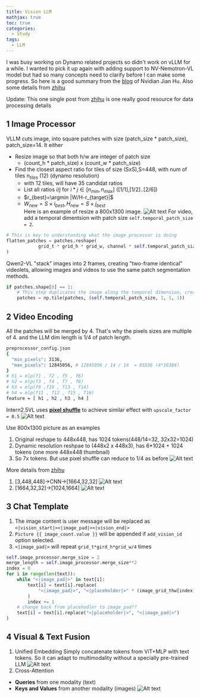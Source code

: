 ```yaml
---
title: Vision LLM 
mathjax: true
toc: true
categories:
  - Study
tags:
  - LLM
---
```


I was busy working on Dynamo related projects so didn't work on vLLM for a while. I wanted to pick it up again with adding support to NV-Nemotron-VL model but had so many concepts need to clarify before I can make some progress. So here is a good summary from the [blog](https://hijkzzz.notion.site/an-introduction-to-vision-large-language-models) of Nvidian Jian Hu. 
Also some details from [zhihu](https://zhuanlan.zhihu.com/p/717884243)

Update: This one single post from [zhihu](https://zhuanlan.zhihu.com/p/11267031188) is one really good resource for data processing details

## 1 Image Processor
VLLM cuts image, into square patches with size (patch_size * patch_size), patch_size=14. It either
- Resize image so that both h/w are integer of patch size
  - (count_h * patch_size) x (count_w * patch_size)
- Find the closest aspect ratio for tiles of size (SxS),S=448, with num of tiles $n_{tiles}$ (12) (dynamo resolution)
  - with 12 tiles, will have 35 candidat ratios
  - List all ratios $i/j$ for $i*j\in[n_{min}, n_{max}]$ ([1/1],[1/2]..[2/6])  
  - $r_{best}=\argmin |W/H-r_{target}|$ 
  - $W_{new}=S\times i_{best},H_{new}=S\times j_{best}$  
Here is an example of resize a 800x1300 image. 
![Alt text](/code23/assets/images/2025/25-06-08-VLLM_files/dynamic.png)
For video, add a temporal dimentsion with patch size `self.temporal_patch_size = 2`.
```python
# This is key to understanding what the image processor is doing
flatten_patches = patches.reshape(
            grid_t * grid_h * grid_w, channel * self.temporal_patch_size * self.patch_size * self.patch_size
)
```
Qwen2-VL "stack" images into 2 frames, creating "two-frame identical" videolets, allowing images and videos to use the same patch segmentation methods.
```python
if patches.shape[0] == 1:
    # This step duplicates the image along the temporal dimension, creating a "2-frame small video"
    patches = np.tile(patches, (self.temporal_patch_size, 1, 1, 1))
```

## 2 Video Encoding
All the patches will be merged by 4. That's why the pixels sizes are multiple of 4. and the LLM dim length is 1/4 of patch length.
```sh
preprocessor_config.json 
{
  "min_pixels": 3136,
  "max_pixels": 12845056, # 12845056 / 14 / 14  = 65536 (4*16384)
} 
# h1 = mlp(f1 , f2 , f5 , f6) 
# h2 = mlp(f3 , f4 , f7 , f8) 
# h3 = mlp(f9 ,f10 , f13 , f14) 
# h4 = mlp(f11 , f12 , f15 , f16)
feature = [ h1 , h2 , h3 , h4 ]
```
Intern2.5VL uses **[pixel shuffle](https://docs.pytorch.org/docs/stable/generated/torch.nn.PixelShuffle.html)** to achieve similar effect
with `upscale_factor = 0.5`
![Alt text](/code23/assets/images/2025/25-06-08-VLLM_files/pixelshuffle.png)

Use 800x1300 picture as an examples
1. Original reshape to 448x448, has 1024 tokens(448/14=32, 32x32=1024)
2. Dynamic resolution reshpae to (448x2 x 448x3), has 6*1024 + 1024 tokens (one more 448x448 thumbnail)
3. So 7x tokens. But use pixel shuffle can reduce to 1/4 as before
![Alt text](/code23/assets/images/2025/25-06-08-VLLM_files/pixelshuffle2.png)

More details from [zhihu](https://zhuanlan.zhihu.com/p/25267823390)
1. [3,448,448]->CNN->[1664,32,32]
![Alt text](/code23/assets/images/2025/25-06-08-VLLM_files/step1.jpg)
2. [1664,32,32]->[1024,1664]
![Alt text](/code23/assets/images/2025/25-06-08-VLLM_files/step2.jpg)

## 3 Chat Template
1. The image content is user message will be replaced as `<|vision_start|><|image_pad|><|vision_end|>`
2. `Picture {{ image_count.value }}` will be appended if `add_vision_id` option selected.
3. `<|image_pad|>` will repeat `grid_t*gird_h*grid_w/4` times 
```python
self.image_processor.merge_size = 2
merge_length = self.image_processor.merge_size**2
index = 0
for i in range(len(text)):
    while "<|image_pad|>" in text[i]:
        text[i] = text[i].replace(
            "<|image_pad|>", "<|placeholder|>" * (image_grid_thw[index].prod() // merge_length), 1
        )
        index += 1
    # change back from placehodler to image_pad??
    text[i] = text[i].replace("<|placeholder|>", "<|image_pad|>")
)
```
## 4 Visual & Text Fusion
1. Unified Embedding
Simply concatenate tokens from ViT+MLP with text tokens. So it can adapt to multimodality without a specially pre-trained LLM
![Alt text](/code23/assets/images/2025/25-06-08-VLLM_files/mlp.jpg)
2. Cross-Attention 
- **Queries** from one modality (text)
- **Keys and Values** from another modality (images)
![Alt text](/code23/assets/images/2025/25-06-08-VLLM_files/xatten.jpg)







